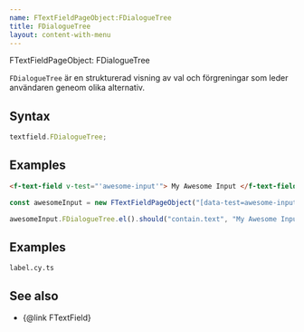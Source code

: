 ```yaml
---
name: FTextFieldPageObject:FDialogueTree
title: FDialogueTree
layout: content-with-menu
---
```


FTextFieldPageObject: FDialogueTree

`FDialogueTree` är en strukturerad visning av val och förgreningar som leder användaren geneom olika alternativ.

## Syntax

```ts
textfield.FDialogueTree;
```

## Examples

```html static
<f-text-field v-test="'awesome-input'"> My Awesome Input </f-text-field>
```

```ts
const awesomeInput = new FTextFieldPageObject("[data-test=awesome-input]");

awesomeInput.FDialogueTree.el().should("contain.text", "My Awesome Input");
```

## Examples

```import
label.cy.ts
```

## See also

-   {@link FTextField}
